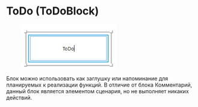 # ToDo (ToDoBlock)

<figure><img src="../../../.gitbook/assets/2025-06-02_22-19-06.png" alt=""><figcaption></figcaption></figure>

Блок можно использовать как заглушку или напоминание для планируемых к реализации функций. В отличие от блока Комментарий, данный блок является элементом сценария, но не выполняет никаких действий.
